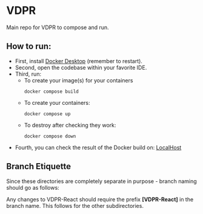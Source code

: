 # VDPR

Main repo for VDPR to compose and run.

## How to run:
- First, install [Docker Desktop](https://www.docker.com/) (remember to restart).
- Second, open the codebase within your favorite IDE.
- Third, run:
  - To create your image(s) for your containers
    ```
    docker compose build
    ```
  - To create your containers:
    ```
    docker compose up
    ```
  - To destroy after checking they work:
    ```
    docker compose down
    ```
- Fourth, you can check the result of the Docker build on: [LocalHost](localhost:80)

## Branch Etiquette 
Since these directories are completely separate in purpose - branch naming should go as follows:


Any changes to VDPR-React should require the prefix **[VDPR-React]** in the branch name. This follows for the other subdirectories.

